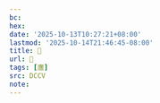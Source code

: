 ```yaml
---
bc:
hex:
date: '2025-10-13T10:27:21+08:00'
lastmod: '2025-10-14T21:46:45-08:00'
title: 􂯞
url: 􂯞
tags: [廛]
src: DCCV
note:
---
```

